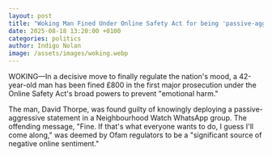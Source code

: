 ```yaml
---
layout: post
title: "Woking Man Fined Under Online Safety Act for being 'passive-aggressively vague' in whatsapp group"
date: 2025-08-18 13:20:00 +0100
categories: politics
author: Indigo Nolan
image: /assets/images/woking.webp
---
```


WOKING—In a decisive move to finally regulate the nation's mood, a 42-year-old man has been fined £800 in the first major prosecution under the Online Safety Act's broad powers to prevent "emotional harm."

The man, David Thorpe, was found guilty of knowingly deploying a passive-aggressive statement in a Neighbourhood Watch WhatsApp group. The offending message, "Fine. If that's what everyone wants to do, I guess I'll come along," was deemed by Ofam regulators to be a "significant source of negative online sentiment."
